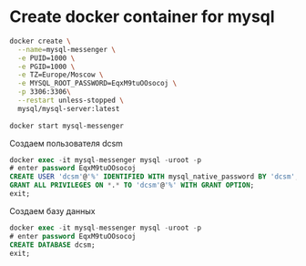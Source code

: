 # Create docker container for mysql

```bash
docker create \
  --name=mysql-messenger \
  -e PUID=1000 \
  -e PGID=1000 \
  -e TZ=Europe/Moscow \
  -e MYSQL_ROOT_PASSWORD=EqxM9tuOOsocoj \
  -p 3306:3306\
  --restart unless-stopped \
  mysql/mysql-server:latest
  
docker start mysql-messenger
```

Создаем пользователя dcsm
```sql
docker exec -it mysql-messenger mysql -uroot -p
# enter password EqxM9tuOOsocoj 
CREATE USER 'dcsm'@'%' IDENTIFIED WITH mysql_native_password BY 'dcsm';
GRANT ALL PRIVILEGES ON *.* TO 'dcsm'@'%' WITH GRANT OPTION;
exit;
```

Создаем базу данных

```sql
docker exec -it mysql-messenger mysql -uroot -p
# enter password EqxM9tuOOsocoj 
CREATE DATABASE dcsm;
exit;
```

